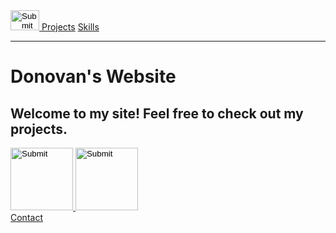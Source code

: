 <!DOCTYPE html>

<html lang="en" dir="ltr">
  <head>
    <meta charset="utf-8">
    <title>Donovan's Website</title>
    <link rel="stylesheet" type="text/css" href="/css/style.css">
  </head>
  <body>
    <div class="header">
      <a class="nav" href="/html/site.html">
            <input type="image" src="/imgs/logo2.png" width=46 height=32 />
      </a>
      <a class="nav" href="/html/projects.html">Projects</a>
      <a class="nav" href="/html/skills.html">Skills</a>
    </div>
    <div class="main">
	  <hr>
	  <h1>Donovan's Website</h1>
	  <h2>Welcome to my site! Feel free to check out my projects.</h2>
      <a href="https://github.com/sopwithcamel110">
            <input type="image" src="/imgs/github.jpg" width=100 height=100 />
      </a>
      <a href="https://stackoverflow.com/users/14496502/dono-dev">
            <input type="image" src="/imgs/stackoverflow.png" width=100 height=100 />
      </a>
    </div>
    <div class="footer">
      <a class="nav" href="mailto:donovandevise@gmail.com">Contact</a>
    </div>
  </body>
</html>
